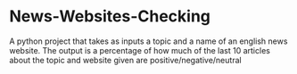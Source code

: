 # News-Websites-Checking
A python project that takes as inputs a topic and a name of an english news website.
The output is a percentage of how much of the last 10 articles about the topic and website given are positive/negative/neutral   
